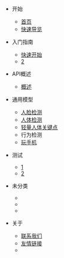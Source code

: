 <!-- docs/_sidebar.md -->

* 开始

    * [首页](README)
    * [快速导览]()

* 入门指南

    * [快速开始](start/quick-start)
    * [2]()

* API概述

    * [概述](api/overview)

* 通用模型
    * [人脸检测](api/general/human/face/det)
    * [人体检测](api/general/human/person/det)
    * [轻量人体关键点](api/general/human/person/pose)
    * 行为检测
    * [玩手机](api/general/human/person/hold_phone)

* 测试

    * [1](setup/game)
    * [2](setup/java)

* 未分类

    * [](undefind/)
    * [](undefind/)
    * [](undefind/)

* 关于

    * [联系我们](undefind/)
    * [友情链接](undefind/)
    * [](undefind/)




